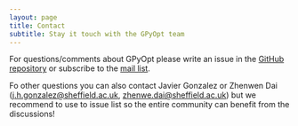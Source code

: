 ```yaml
---
layout: page
title: Contact
subtitle: Stay it touch with the GPyOpt team
---
```


For questions/comments about GPyOpt please write an issue in the [GitHub repository](https://github.com/SheffieldML/GPyOpt/issues) or subscribe to the [mail list](https://lists.shef.ac.uk/sympa/info/gpyopt-users).


Fo other questions you can also contact Javier Gonzalez or Zhenwen Dai (j.h.gonzalez@sheffield.ac.uk, zhenwe.dai@sheffield.ac.uk) but we recommend to use to issue list so the entire community can benefit from the discussions!
